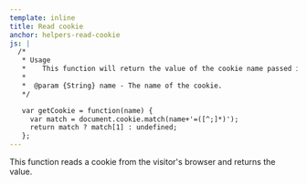 ```yaml
---
template: inline
title: Read cookie
anchor: helpers-read-cookie
js: |
  /*
   * Usage
   *    This function will return the value of the cookie name passed in as the argument.
   *
   *  @param {String} name - The name of the cookie.
   */

   var getCookie = function(name) {
     var match = document.cookie.match(name+'=([^;]*)');
     return match ? match[1] : undefined;
   };
---
```


This function reads a cookie from the visitor's browser and returns the value.
